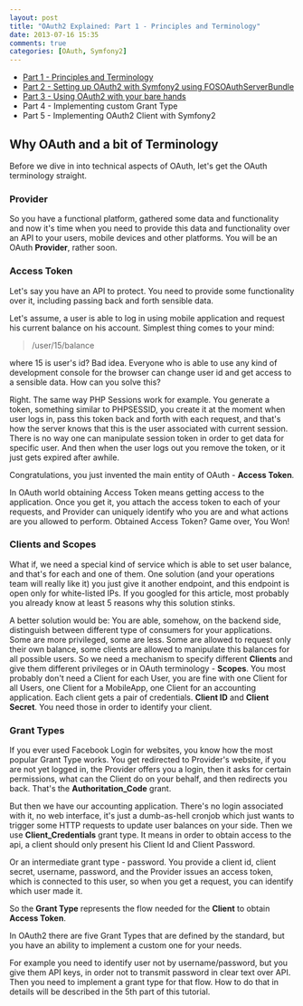 ```yaml
---
layout: post
title: "OAuth2 Explained: Part 1 - Principles and Terminology"
date: 2013-07-16 15:35
comments: true
categories: [OAuth, Symfony2]
---
```


- [Part 1 - Principles and Terminology](http://blog.tankist.de/blog/2013/07/16/oauth2-explained-part-1-principles-and-terminology/)
- [Part 2 - Setting up OAuth2 with Symfony2 using FOSOAuthServerBundle](http://blog.tankist.de/blog/2013/07/17/oauth2-explained-part-2-setting-up-oauth2-with-symfony2-using-fosoauthserverbundle/)
- [Part 3 - Using OAuth2 with your bare hands](http://blog.tankist.de/blog/2013/07/18/2013-07-18-oauth2-explained-part-3-using-oauth2-with-your-bare-hands)
- Part 4 - Implementing custom Grant Type
- Part 5 - Implementing OAuth2 Client with Symfony2 


## Why OAuth and a bit of Terminology

Before we dive in into technical aspects of OAuth, let's get the OAuth terminology straight.

### Provider

So you have a functional platform, gathered some data and functionality and now it's time when you need to provide this data and functionality over an API to your users, mobile devices and other platforms. You will be an OAuth __Provider__, rather soon. 

### Access Token


Let's say you have an API to protect. You need to provide some functionality over it, including passing back and forth sensible data.

Let's assume, a user is able to log in using mobile application and request his current balance on his account. Simplest thing comes to your mind: 
> /user/15/balance

where 15 is user's id? Bad idea. Everyone who is able to use any kind of development console for the browser can change user id and get access to a sensible data. How can you solve this?

Right. The same way PHP Sessions work for example. You generate a token, something similar to PHPSESSID, you create it at the moment when user logs in, pass this token back and forth with each request, and that's how the server knows that this is the user associated with current session. There is no way one can manipulate session token in order to get data for specific user. And then when the user logs out you remove the token, or it just gets expired after awhile. 

Congratulations, you just invented the main entity of OAuth - __Access Token__.

In OAuth world obtaining Access Token means getting access to the application. Once you get it, you attach the access token to each of your requests, and Provider can uniquely identify who you are and what actions are you allowed to perform. Obtained Access Token? Game over, You Won!

### Clients and Scopes

What if, we need a special kind of service which is able to set user balance, and that's for each and one of them. One solution (and your operations team will really like it) you just give it another endpoint, and this endpoint is open only for white-listed IPs. If you googled for this article, most probably you already know at least 5 reasons why this solution stinks. 

A better solution would be: You are able, somehow, on the backend side, distinguish between different type of consumers for your applications. Some are more privileged, some are less. Some are allowed to request only their own balance, some clients are allowed to manipulate this balances for all possible users. So we need a mechanism to specify different __Clients__  and give them different privileges or in OAuth terminology - __Scopes__. You most probably don't need a Client for each User, you are fine with one Client for all Users, one Client for a MobileApp, one Client for an accounting application. Each client gets a pair of credentials. __Client ID__ and __Client Secret__. You need those in order to identify your client. 

### Grant Types

If you ever used Facebook Login for websites, you know how the most popular Grant Type works. You get redirected to Provider's website, if you are not yet logged in, the Provider offers you a login, then it asks for certain permissions, what can the Client do on your behalf, and then redirects you back. That's the __Authoritation_Code__ grant. 

But then we have our accounting application. There's no login associated with it, no web interface, it's just a dumb-as-hell cronjob which just wants to trigger some HTTP requests to update user balances on your side. Then we use __Client_Credentials__ grant type. It means in order to obtain access to the api, a client should only present his Client Id and Client Password.

Or an intermediate grant type - password. You provide a client id, client secret, username, password, and the Provider issues an access token, which is connected to this user, so when you get a request, you can identify which user made it.

So the __Grant Type__ represents the flow needed for the __Client__ to obtain __Access Token__. 

In OAuth2 there are five Grant Types that are defined by the standard, but you have an ability to implement a custom one for your needs. 

For example you need to identify user not by username/password, but you give them API keys, in order not to transmit password in clear text over API. Then you need to implement a grant type for that flow. How to do that in details will be described in the 5th part of this tutorial.
